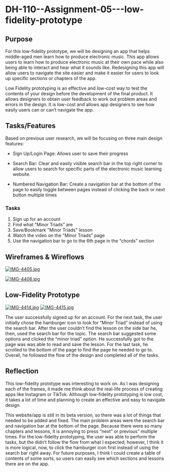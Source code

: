 # DH-110--Assignment-05---low-fidelity-prototype


## Purpose

 For this low-fidelity prototype, we will be designing an app that helps middle-aged men learn how to produce electronic music. This app allows users to learn how to produce electronic music at their own pace while also being able to interact and hear what it sounds like.  Redesigning this app will allow users to navigate the site easier and make it easier for users to look up specific sections or chapters of the app.


Low Fidelity prototyping is an effective and low-cost way to test the contents of your design before the development of the final product. It allows designers to obtain user feedback to work out problem areas and errors in the design. It is low-cost and allows app designers to see how easily users can or can’t navigate the app.




## Tasks/Features

Based on previous user research, we will be focusing on three main design features: 

- Sign Up/Login Page: Allows user to save their progress 

- Search Bar: Clear and easily visible search bar in the top right corner to allow users to search for specific parts of the electronic music learning website.

- Numbered Navigation Bar: Create a navigation bar at the bottom of the page to easily toggle between pages instead of clicking the back or next button multiple times

### Tasks 

1. Sign up for an account
2. Find what “Minor Triads” are
3. Save/Bookmark "Minor Triads" lesson
4. Watch the video on the "Minor Triads" page
5. Use the navigation bar to go to the 6th page in the “chords” section




## Wireframes & Wireflows

[![IMG-4405.jpg](https://i.postimg.cc/7Zjk6yTy/IMG-4405.jpg)](https://postimg.cc/9DPS8Kpx)

[![IMG-4406.jpg](https://i.postimg.cc/66zxZZGc/IMG-4406.jpg)](https://postimg.cc/PNL7sPyv)




## Low-Fidelity Prototype
[![IMG-4414.jpg](https://i.postimg.cc/T3HtvrHk/IMG-4414.jpg)](https://postimg.cc/tsW3hVbP)
[![IMG-4415.jpg](https://i.postimg.cc/Qtcm7vNP/IMG-4415.jpg)](https://postimg.cc/hzPVWydb)





The user successfully signed up for an account. For the next task, the user initially chose the hamburger icon to look for “Minor Triad” instead of using the search bar. After the user couldn’t find the lesson on the side bar he, then, used the search bar for the topic. The search bar suggested some options and clicked the “minor triad” option. He successfully got to the page was was able to read and save the lesson. For the last task, he scrolled to the bottom of the page to find the page he needed to go to. Overall, he followed the flow of the design and completed all of the tasks.



## Reflection


This low-fidelity prototype was interesting to work on. As I was designing each of the frames, it made me think about the real-life process of creating apps like Instagram or TikTok. Although low-fidelity prototyping is low cost, it takes a lot of time and planning to create an effective and easy to navigate design. 

This website/app is still in its beta version, so there was a lot of things that needed to be added and fixed. The main problem areas were the search bar and navigation bar at the bottom of the page. Because there were so many chapters and lessons, it is annoying to press “next” or previous” multiple times. For the low-fidelity prototyping, the user was able to perform the tasks, but the didn’t follow the flow from what I expected; however, I think it is more logical, now, to click the hamburger icon first instead of using the search bar right away. For future purposes, I think I could create a table of contents of some sorts, so users can easily see which sections and lessons there are on the app.
